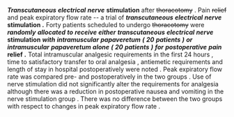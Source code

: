 ***Transcutaneous*** ***electrical*** ***nerve*** **stimulation** after ~~thoracotomy~~ . Pain ~~relief~~ and peak expiratory flow rate -- a trial of ***transcutaneous*** ***electrical*** ***nerve*** **stimulation** ***.*** Forty patients scheduled to undergo ~~thoracotomy~~ were ***randomly*** ***allocated*** ***to*** ***receive*** ***either*** ***transcutaneous*** ***electrical*** ***nerve*** **stimulation** ***with*** ***intramuscular*** ***papaveretum*** ***(*** ***20*** ***patients*** ***)*** ***or*** ***intramuscular*** ***papaveretum*** ***alone*** ***(*** ***20*** ***patients*** ***)*** ***for*** ***postoperative*** ***pain*** **relief** ***.*** Total intramuscular analgesic requirements in the first 24 hours , time to satisfactory transfer to oral analgesia , antiemetic requirements and length of stay in hospital postoperatively were noted . Peak expiratory flow rate was compared pre- and postoperatively in the two groups . Use of nerve stimulation did not significantly alter the requirements for analgesia although there was a reduction in postoperative nausea and vomiting in the nerve stimulation group . There was no difference between the two groups with respect to changes in peak expiratory flow rate . 